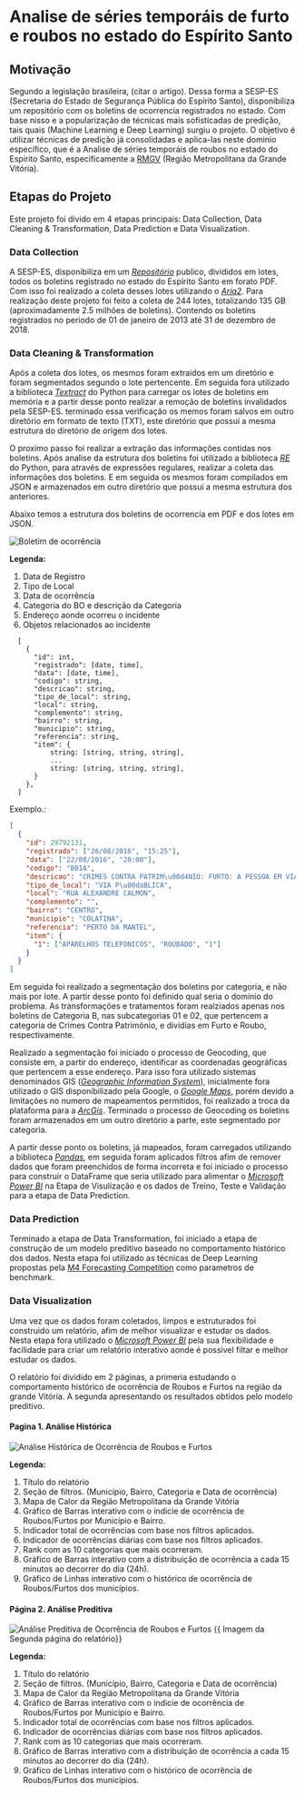 # Analise de séries temporáis de furto e roubos no estado do Espírito Santo

## Motivação

Segundo a legislação brasileira, (citar o artigo). Dessa forma a SESP-ES (Secretaria do Estado de Segurança Pública do Espírito Santo), disponibiliza um repositório com os boletins de ocorrencia registrados no estado. Com base nisso e a popularização de técnicas mais sofisticadas de predição, tais quais (Machine Learning e Deep Learning) surgiu o projeto. O objetivo é utilizar técnicas de predição já consolidadas e aplica-las neste dominio específico, que é a Analise de séries temporáis de roubos no estado do Espirito Santo, especificamente a [RMGV](https://pt.wikipedia.org/wiki/Região_Metropolitana_de_Vitória) (Região Metropolitana da Grande Vitória).

## Etapas do Projeto

Este projeto foi divido em 4 etapas principais: Data Collection, Data Cleaning & Transformation, Data Prediction e Data Visualization.

### Data Collection

A SESP-ES, disponibiliza em um [_Repositório_](https://boletins.sesp.es.gov.br) publico, divididos em lotes, todos os boletins registrado no estado do Espírito Santo em forato PDF. Com isso foi realizado a coleta desses lotes utilizando o [_Aria2_](https://aria2.github.io/manual/pt/html/index.html).
Para realização deste projeto foi feito a coleta de 244 lotes, totalizando 135 GB (aproximadamente 2.5 milhões de boletins). Contendo os boletins registrados no periodo de 01 de janeiro de 2013 até 31 de dezembro de 2018.


### Data Cleaning & Transformation

Após a coleta dos lotes, os mesmos foram extraidos em um diretório e foram segmentados segundo o lote pertencente. Em seguida fora utilizado a biblioteca [_Textract_](https://textract.readthedocs.io/en/stable/)  do Python para carregar os lotes de boletins em memória e a partir desse ponto realizar a remoção de boletins invalidados pela SESP-ES. terminado essa verificação os memos foram salvos em outro diretório em formato de texto (TXT), este diretório que possui a mesma estrutura do diretório de origem dos lotes.

O proximo passo foi realizar a extração das informações contidas nos boletins. Após analise da estrutura dos boletins foi utilizado a biblioteca [_RE_](https://docs.python.org/3/library/re.html) do Python, para através de expressões regulares, realizar a coleta das informações dos boletins. E em seguida os mesmos foram compilados em JSON e armazenados em outro diretório que possui a mesma estrutura dos anteriores.

Abaixo temos a estrutura dos boletins de ocorrencia em PDF e dos lotes em JSON.

![Boletim de ocorrência](https://github.com/andrebvitoria/Projeto-BO/blob/master/Images/BO/BO.png)

**Legenda:**
1. Data de Registro
2. Tipo de Local
3. Data de ocorrência
4. Categoria do BO e descrição da Categoria
5. Endereço aonde ocorreu o incidente
6. Objetos relacionados ao incidente


```JSONasPython
  [
    {
      "id": int,
      "registrado": [date, time],
      "data": [date, time],
      "codigo": string,
      "descricao": string,
      "tipo_de_local": string,
      "local": string,
      "complemento": string,
      "bairro": string,
      "municipio": string,
      "referencia": string,
      "item": { 
          string: [string, string, string],
          ...
          string: [string, string, string],
      }
    },
  ]
```
Exemplo.:
```json
[
  {
    "id": 29792131,
    "registrado": ["26/08/2016", "15:25"],
    "data": ["22/08/2016", "20:00"],
    "codigo": "B01A",
    "descricao": "CRIMES CONTRA PATRIM\u00d4NIO: FURTO: A PESSOA EM VIA P\u00daBLICA",
    "tipo_de_local": "VIA P\u00daBLICA",
    "local": "RUA ALEXANDRE CALMON",
    "complemento": "",
    "bairro": "CENTRO",
    "municipio": "COLATINA",
    "referencia": "PERTO DA MANTEL",
    "item": {
      "1": ["APARELHOS TELEFONICOS", "ROUBADO", "1"]
    }
  }
]
```

Em seguida foi realizado a segmentação dos boletins por categoria, e não mais por lote. A partir desse ponto foi definido qual seria o dominio do problema. As transformações e tratamentos foram realziados apenas nos boletins de Categoria B, nas subcategorias 01 e 02, que pertencem a categoria de Crimes Contra Patrimônio, e dividias em Furto e Roubo, respectivamente.

Realizado a segmentação foi iniciado o processo de Geocoding, que consiste em, a partir do endereço, identificar as coordenadas geográficas que pertencem a esse endereço. Para isso fora utilizado sistemas denominados GIS ([_Geographic Information System_](https://en.wikipedia.org/wiki/Geographic_information_system)), inicialmente fora utilizado o GIS disponibilizado pela Google, o [_Google Maps_](https://developers.google.com/maps/documentation/geocoding/start?hl=pt-br), porém devido a limitações no numero de mapeamentos permitidos, foi realizado a troca da plataforma para a [_ArcGis_](https://developers.arcgis.com). Terminado o processo de Geocoding os boletins foram armazenados em um outro diretório a parte, este segmentado por categoria.

A partir desse ponto os boletins, já mapeados, foram carregados utilizando a biblioteca [_Pandas_](https://pandas.pydata.org), em seguida foram aplicados filtros afim de remover dados que foram preenchidos de forma incorreta e foi iniciado o processo para construir o DataFrame que seria utilizado para alimentar o [_Microsoft Power BI_](https://powerbi.microsoft.com/pt-br/what-is-power-bi/) na Etapa de Visulização e os dados de Treino, Teste e Validação para a etapa de Data Prediction.

### Data Prediction

Terminado a etapa de Data Transformation, foi iniciado a etapa de construção de um modelo preditivo baseado no comportamento histórico dos dados. Nesta etapa foi utilizado as técnicas de Deep Learning propostas pela [M4 Forecasting Competition](https://github.com/M4Competition/M4-methods/) como parametros de benchmark.



### Data Visualization

Uma vez que os dados foram coletados, limpos e estruturados foi construido um relatório, afim de melhor visualizar e estudar os dados. Nesta etapa fora utilizado o [_Microsoft Power BI_](https://powerbi.microsoft.com/pt-br/what-is-power-bi/) pela sua flexibilidade e facilidade para criar um relatório interativo aonde é possivel filtar e melhor estudar os dados. 

O relatório foi dividido em 2 páginas, a primeria estudando o comportamento histórico de ocorrência de Roubos e Furtos na região da grande Vitória. A segunda apresentando os resultados obtidos pelo modelo preditivo.

#### Pagina 1. Análise Histórica

![Análise Histórica de Ocorrência de Roubos e Furtos](https://github.com/andrebvitoria/Projeto-BO/blob/master/Images/Report/Pagina_1.JPG)

**Legenda:**
1. Título do relatório
2. Seção de filtros. (Município, Bairro, Categoria e Data de ocorrência)
3. Mapa de Calor da Região Metropolitana da Grande Vitória
4. Gráfico de Barras interativo com o indicie de ocorrência de Roubos/Furtos por Município e Bairro.
5. Indicador total de ocorrências com base nos filtros aplicados.
6. Indicador de ocorrências diárias com base nos filtros aplicados.
7. Rank com as 10 categorias que mais ocorreram.
8. Gráfico de Barras interativo com a distribuição de ocorrência a cada 15 minutos ao decorrer do dia (24h).
9. Gráfico de Linhas interativo com o histórico de ocorrência de Roubos/Furtos dos municípios.

#### Página 2. Análise Preditiva

![Análise Preditiva de Ocorrência de Roubos e Furtos](https://github.com/andrebvitoria/Projeto-BO/blob/master/Images/Report/Pagina_2.JPG)
{{ Imagem da Segunda página do relatório}}

**Legenda:**
1. Título do relatório
2. Seção de filtros. (Município, Bairro, Categoria e Data de ocorrência)
3. Mapa de Calor da Região Metropolitana da Grande Vitória
4. Gráfico de Barras interativo com o indicie de ocorrência de Roubos/Furtos por Município e Bairro.
5. Indicador total de ocorrências com base nos filtros aplicados.
6. Indicador de ocorrências diárias com base nos filtros aplicados.
7. Rank com as 10 categorias que mais ocorreram.
8. Gráfico de Barras interativo com a distribuição de ocorrência a cada 15 minutos ao decorrer do dia (24h).
9. Gráfico de Linhas interativo com o histórico de ocorrência de Roubos/Furtos dos municípios.

